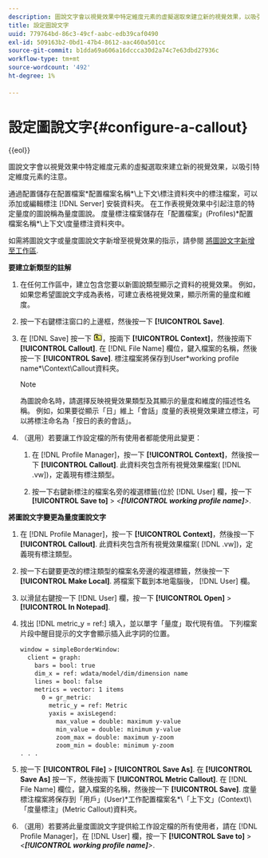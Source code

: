 ```yaml
---
description: 圖說文字會以視覺效果中特定維度元素的虛擬選取來建立新的視覺效果，以吸引特定維度元素的注意。
title: 設定圖說文字
uuid: 779764bd-86c3-49cf-aabc-edb39caf0490
exl-id: 509163b2-0bd1-47b4-8612-aac460a501cc
source-git-commit: b1dda69a606a16dccca30d2a74c7e63dbd27936c
workflow-type: tm+mt
source-wordcount: '492'
ht-degree: 1%

---
```


# 設定圖說文字{#configure-a-callout}

{{eol}}

圖說文字會以視覺效果中特定維度元素的虛擬選取來建立新的視覺效果，以吸引特定維度元素的注意。

通過配置儲存在配置檔案\*配置檔案名稱*\上下文\標注資料夾中的標注檔案，可以添加或編輯標注 [!DNL Server] 安裝資料夾。 在工作表視覺效果中引起注意的特定量度的圖說稱為量度圖說。 度量標注檔案儲存在「配置檔案」(Profiles)\*配置檔案名稱*\上下文\度量標注資料夾中。

如需將圖說文字或量度圖說文字新增至視覺效果的指示，請參閱 [將圖說文字新增至工作區](../../../home/c-get-started/c-vis/c-call-wkspc.md#concept-212b09e763044d938987b4a9c658adc0).

**要建立新類型的註解**

1. 在任何工作區中，建立包含您要以新圖說類型顯示之資料的視覺效果。 例如，如果您希望圖說文字成為表格，可建立表格視覺效果，顯示所需的量度和維度。
1. 按一下右鍵標注窗口的上邊框，然後按一下 **[!UICONTROL Save]**.
1. 在 [!DNL Save] 按一下 ![](assets/btn_folder_up.png)，按兩下 **[!UICONTROL Context]**，然後按兩下 **[!UICONTROL Callout]**. 在 [!DNL File Name] 欄位，鍵入檔案的名稱，然後按一下 **[!UICONTROL Save]**. 標注檔案將保存到User\*working profile name*\Context\Callout資料夾。

   >[!NOTE]
   >
   >為圖說命名時，請選擇反映視覺效果類型及其顯示的量度和維度的描述性名稱。 例如，如果要從顯示「日」維上「會話」度量的表視覺效果建立標注，可以將標注命名為「按日的表的會話」。

1. （選用）若要讓工作設定檔的所有使用者都能使用此變更：

   1. 在 [!DNL Profile Manager]，按一下 **[!UICONTROL Context]**，然後按一下 **[!UICONTROL Callout]**. 此資料夾包含所有視覺效果檔案( [!DNL .vw])，定義現有標注類型。

   1. 按一下右鍵新標注的檔案名旁的複選標籤(位於 [!DNL User] 欄，按一下 **[!UICONTROL Save to]** > *&lt;**[!UICONTROL working profile name]**>*.

**將圖說文字變更為量度圖說文字**

1. 在 [!DNL Profile Manager]，按一下 **[!UICONTROL Context]**，然後按一下 **[!UICONTROL Callout]**. 此資料夾包含所有視覺效果檔案( [!DNL .vw])，定義現有標注類型。

1. 按一下右鍵要更改的標注類型的檔案名旁邊的複選標籤，然後按一下 **[!UICONTROL Make Local]**. 將檔案下載到本地電腦後， [!DNL User] 欄。

1. 以滑鼠右鍵按一下 [!DNL User] 欄，按一下 **[!UICONTROL Open]** > **[!UICONTROL In Notepad]**.

1. 找出 [!DNL metric_y = ref:] 填入，並以單字「量度」取代現有值。 下列檔案片段中醒目提示的文字會顯示插入此字詞的位置。

   ```
   window = simpleBorderWindow: 
     client = graph: 
       bars = bool: true
       dim_x = ref: wdata/model/dim/dimension name
       lines = bool: false
       metrics = vector: 1 items
         0 = gr_metric: 
           metric_y = ref: Metric
           yaxis = axisLegend: 
             max_value = double: maximum y-value
             min_value = double: minimum y-value
             zoom_max = double: maximum y-zoom
             zoom_min = double: minimum y-zoom
   . . . 
   ```

1. 按一下 **[!UICONTROL File]** > **[!UICONTROL Save As]**. 在 **[!UICONTROL Save As]** 按一下，然後按兩下 **[!UICONTROL Metric Callout]**. 在 [!DNL File Name] 欄位，鍵入檔案的名稱，然後按一下 **[!UICONTROL Save]**. 度量標注檔案將保存到「用戶」(User)\*工作配置檔案名*\「上下文」(Context)\「度量標注」(Metric Callout)資料夾。

1. （選用）若要將此量度圖說文字提供給工作設定檔的所有使用者，請在 [!DNL Profile Manager]，在 [!DNL User] 欄，按一下 **[!UICONTROL Save to]** > *&lt;**[!UICONTROL working profile name]**>*.
